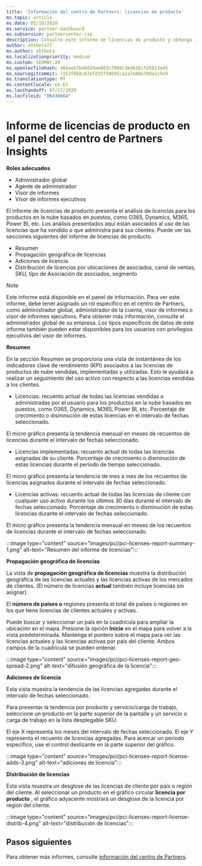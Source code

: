 ```yaml
---
title: 'Información del centro de Partners: licencias de producto'
ms.topic: article
ms.date: 05/19/2020
ms.service: partner-dashboard
ms.subservice: partnercenter-csp
description: Consulte este informe de licencias de producto y obtenga información sobre cómo mejorar con los productos en la nube con licencia (o basados en puestos) que vende o administra para sus clientes.
author: shthota77
ms.author: shthota
ms.localizationpriority: medium
ms.custom: SEOMAY.20
ms.openlocfilehash: 466ae67b46834ae803c7900c3bd610cfd5813ed5
ms.sourcegitcommit: 7153f0b8c67efd35f58695ca2a7e00e70da1c5e9
ms.translationtype: MT
ms.contentlocale: es-ES
ms.lasthandoff: 07/17/2020
ms.locfileid: "86436664"
---
```

# <a name="product-licenses-report-in-the-partner-center-insights-dashboard"></a>Informe de licencias de producto en el panel del centro de Partners Insights

**Roles adecuados**
- Administrador global
- Agente de administrador
- Visor de informes
- Visor de informes ejecutivos

El informe de licencias de producto presenta el análisis de licencias para los productos en la nube basados en puestos, como O365, Dynamics, M365, Power BI, etc. Los análisis presentados aquí están asociados al uso de las licencias que ha vendido o que administra para sus clientes. Puede ver las secciones siguientes del informe de licencias de producto.

- Resumen
- Propagación geográfica de licencias
- Adiciones de licencia
- Distribución de licencias por ubicaciones de asociados, canal de ventas, SKU, tipo de Asociación de asociados, segmento

 > [!NOTE]
 > Este informe está disponible en el panel de información. Para ver este informe, debe tener asignado un rol específico en el centro de Partners, como administrador global, administrador de la cuenta, visor de informes o visor de informes ejecutivos. Para obtener más información, consulte el administrador global de su empresa. Los tipos específicos de datos de este informe también pueden estar disponibles para los usuarios con privilegios ejecutivos del visor de informes.

**Resumen**

En la sección Resumen se proporciona una vista de instantánea de los indicadores clave de rendimiento (KPI) asociados a las licencias de productos de nube vendidas, implementadas y utilizadas. Esto le ayudará a realizar un seguimiento del uso activo con respecto a las licencias vendidas a los clientes.

- Licencias: recuento actual de todas las licencias vendidas o administradas por el usuario para los productos en la nube basados en puestos, como O365, Dynamics, M365, Power BI, etc. Porcentaje de crecimiento o disminución de estas licencias en el intervalo de fechas seleccionado.

El micro gráfico presenta la tendencia mensual en meses de recuentos de licencias durante el intervalo de fechas seleccionado.

- Licencias implementadas: recuento actual de todas las licencias asignadas de su cliente.
Porcentaje de crecimiento o disminución de estas licencias durante el período de tiempo seleccionado.

El micro gráfico presenta la tendencia de mes a mes de los recuentos de licencias asignados durante el intervalo de fechas seleccionado.

- Licencias activas: recuento actual de todas las licencias de cliente con cualquier uso activo durante los últimos 30 días durante el intervalo de fechas seleccionado.
Porcentaje de crecimiento o disminución de estas licencias durante el intervalo de fechas seleccionado.

El micro gráfico presenta la tendencia mensual en meses de los recuentos de licencias durante el intervalo de fechas seleccionado.

:::image type="content" source="images/pci/pci-licenses-report-summary-1.png" alt-text="Resumen del informe de licencias":::

**Propagación geográfica de licencias**

La vista de **propagación geográfica de licencias** muestra la distribución geográfica de las licencias actuales y las licencias activas de los mercados de clientes. (El número de licencias **actual** también incluye licencias sin asignar).

El **número de países o** regiones presenta el total de países o regiones en los que tiene licencias de clientes actuales y activas.

Puede buscar y seleccionar un país en la cuadrícula para ampliar la ubicación en el mapa. Presione la opción **Inicio** en el mapa para volver a la vista predeterminada. Mantenga el puntero sobre el mapa para ver las licencias actuales y las licencias activas por país del cliente. Ambos campos de la cuadrícula se pueden ordenar.

:::image type="content" source="images/pci/pci-licenses-report-geo-spread-2.png" alt-text="difusión geográfica de la licencia":::

**Adiciones de licencia**

Esta vista muestra la tendencia de las licencias agregadas durante el intervalo de fechas seleccionado. 

Para presentar la tendencia por producto y servicio/carga de trabajo, seleccione un producto en la parte superior de la pantalla y un servicio o carga de trabajo en la lista desplegable SKU.

El eje X representa los meses del intervalo de fechas seleccionado. El eje Y representa el recuento de licencias agregadas. Para acercar un período específico, use el control deslizante en la parte superior del gráfico.

:::image type="content" source="images/pci/pci-licenses-report-license-adds-3.png" alt-text="adiciones de licencia":::

**Distribución de licencias**

Esta vista muestra un desglose de las licencias de cliente por país o región del cliente. Al seleccionar un producto en el gráfico circular **licencia por producto** , el gráfico adyacente mostrará un desglose de la licencia por región del cliente.

:::image type="content" source="images/pci/pci-licenses-report-license-distrib-4.png" alt-text="distribución de licencias":::

## <a name="next-steps"></a>Pasos siguientes

Para obtener más informes, consulte [información del centro de Partners](partner-center-insights.md).
